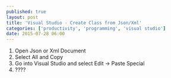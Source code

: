 ```yaml
---
published: true
layout: post
title: 'Visual Studio - Create Class from Json/Xml'
categories: ['productivity', 'programming', 'visual studio']
date: 2015-07-28 06:00
---
```


1. Open Json or Xml Document
1. Select All and Copy
1. Go into Visual Studio and select Edit -> Paste Special
1. ????